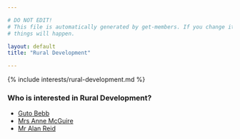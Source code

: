 ```yaml
---

# DO NOT EDIT!
# This file is automatically generated by get-members. If you change it, bad
# things will happen.

layout: default
title: "Rural Development"

---
```


{% include interests/rural-development.md %}

### Who is interested in Rural Development?


* [Guto Bebb](/members/guto-bebb.html)
* [Mrs Anne McGuire](/members/mrs-anne-mcguire.html)
* [Mr Alan Reid](/members/mr-alan-reid.html)
